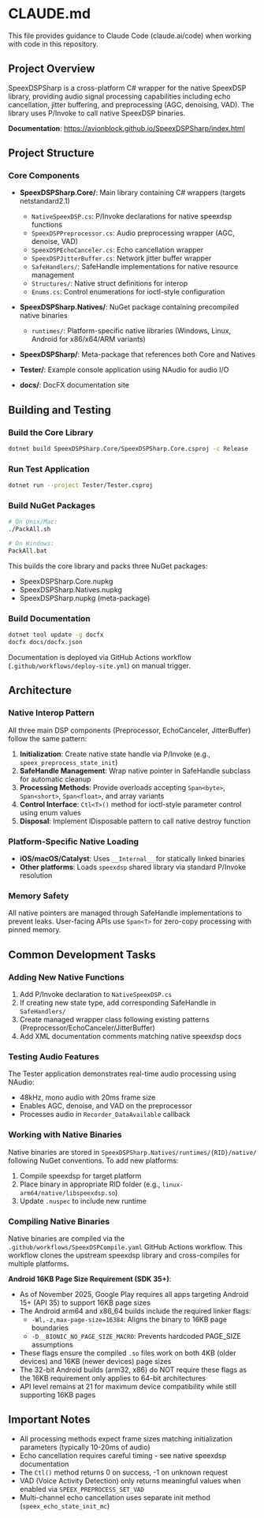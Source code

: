 # CLAUDE.md

This file provides guidance to Claude Code (claude.ai/code) when working with code in this repository.

## Project Overview

SpeexDSPSharp is a cross-platform C# wrapper for the native SpeexDSP library, providing audio signal processing capabilities including echo cancellation, jitter buffering, and preprocessing (AGC, denoising, VAD). The library uses P/Invoke to call native SpeexDSP binaries.

**Documentation**: https://avionblock.github.io/SpeexDSPSharp/index.html

## Project Structure

### Core Components

- **SpeexDSPSharp.Core/**: Main library containing C# wrappers (targets netstandard2.1)
  - `NativeSpeexDSP.cs`: P/Invoke declarations for native speexdsp functions
  - `SpeexDSPPreprocessor.cs`: Audio preprocessing wrapper (AGC, denoise, VAD)
  - `SpeexDSPEchoCanceler.cs`: Echo cancellation wrapper
  - `SpeexDSPJitterBuffer.cs`: Network jitter buffer wrapper
  - `SafeHandlers/`: SafeHandle implementations for native resource management
  - `Structures/`: Native struct definitions for interop
  - `Enums.cs`: Control enumerations for ioctl-style configuration

- **SpeexDSPSharp.Natives/**: NuGet package containing precompiled native binaries
  - `runtimes/`: Platform-specific native libraries (Windows, Linux, Android for x86/x64/ARM variants)

- **SpeexDSPSharp/**: Meta-package that references both Core and Natives

- **Tester/**: Example console application using NAudio for audio I/O

- **docs/**: DocFX documentation site

## Building and Testing

### Build the Core Library
```bash
dotnet build SpeexDSPSharp.Core/SpeexDSPSharp.Core.csproj -c Release
```

### Run Test Application
```bash
dotnet run --project Tester/Tester.csproj
```

### Build NuGet Packages
```bash
# On Unix/Mac:
./PackAll.sh

# On Windows:
PackAll.bat
```

This builds the core library and packs three NuGet packages:
- SpeexDSPSharp.Core.nupkg
- SpeexDSPSharp.Natives.nupkg
- SpeexDSPSharp.nupkg (meta-package)

### Build Documentation
```bash
dotnet tool update -g docfx
docfx docs/docfx.json
```

Documentation is deployed via GitHub Actions workflow (`.github/workflows/deploy-site.yml`) on manual trigger.

## Architecture

### Native Interop Pattern

All three main DSP components (Preprocessor, EchoCanceler, JitterBuffer) follow the same pattern:

1. **Initialization**: Create native state handle via P/Invoke (e.g., `speex_preprocess_state_init`)
2. **SafeHandle Management**: Wrap native pointer in SafeHandle subclass for automatic cleanup
3. **Processing Methods**: Provide overloads accepting `Span<byte>`, `Span<short>`, `Span<float>`, and array variants
4. **Control Interface**: `Ctl<T>()` method for ioctl-style parameter control using enum values
5. **Disposal**: Implement IDisposable pattern to call native destroy function

### Platform-Specific Native Loading

- **iOS/macOS/Catalyst**: Uses `__Internal__` for statically linked binaries
- **Other platforms**: Loads `speexdsp` shared library via standard P/Invoke resolution

### Memory Safety

All native pointers are managed through SafeHandle implementations to prevent leaks. User-facing APIs use `Span<T>` for zero-copy processing with pinned memory.

## Common Development Tasks

### Adding New Native Functions

1. Add P/Invoke declaration to `NativeSpeexDSP.cs`
2. If creating new state type, add corresponding SafeHandle in `SafeHandlers/`
3. Create managed wrapper class following existing patterns (Preprocessor/EchoCanceler/JitterBuffer)
4. Add XML documentation comments matching native speexdsp docs

### Testing Audio Features

The Tester application demonstrates real-time audio processing using NAudio:
- 48kHz, mono audio with 20ms frame size
- Enables AGC, denoise, and VAD on the preprocessor
- Processes audio in `Recorder_DataAvailable` callback

### Working with Native Binaries

Native binaries are stored in `SpeexDSPSharp.Natives/runtimes/{RID}/native/` following NuGet conventions. To add new platforms:

1. Compile speexdsp for target platform
2. Place binary in appropriate RID folder (e.g., `linux-arm64/native/libspeexdsp.so`)
3. Update `.nuspec` to include new runtime

### Compiling Native Binaries

Native binaries are compiled via the `.github/workflows/SpeexDSPCompile.yaml` GitHub Actions workflow. This workflow clones the upstream speexdsp library and cross-compiles for multiple platforms.

**Android 16KB Page Size Requirement (SDK 35+)**:
- As of November 2025, Google Play requires all apps targeting Android 15+ (API 35) to support 16KB page sizes
- The Android arm64 and x86_64 builds include the required linker flags:
  - `-Wl,-z,max-page-size=16384`: Aligns the binary to 16KB page boundaries
  - `-D__BIONIC_NO_PAGE_SIZE_MACRO`: Prevents hardcoded PAGE_SIZE assumptions
- These flags ensure the compiled `.so` files work on both 4KB (older devices) and 16KB (newer devices) page sizes
- The 32-bit Android builds (arm32, x86) do NOT require these flags as the 16KB requirement only applies to 64-bit architectures
- API level remains at 21 for maximum device compatibility while still supporting 16KB pages

## Important Notes

- All processing methods expect frame sizes matching initialization parameters (typically 10-20ms of audio)
- Echo cancellation requires careful timing - see native speexdsp documentation
- The `Ctl()` method returns 0 on success, -1 on unknown request
- VAD (Voice Activity Detection) only returns meaningful values when enabled via `SPEEX_PREPROCESS_SET_VAD`
- Multi-channel echo cancellation uses separate init method (`speex_echo_state_init_mc`)
